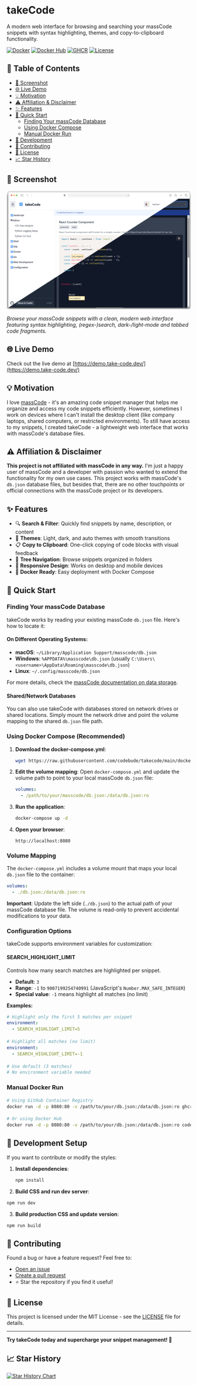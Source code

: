 # takeCode

A modern web interface for browsing and searching your massCode snippets with syntax highlighting, themes, and copy-to-clipboard functionality.

[![Docker](https://img.shields.io/badge/Docker-Ready-green?style=flat-square&logo=docker)](#using-docker-compose-recommended)
[![Docker Hub](https://img.shields.io/docker/pulls/codebude/takecode?style=flat-square&logo=docker)](https://hub.docker.com/r/codebude/takecode)
[![GHCR](https://img.shields.io/badge/GHCR-Ready-blue?style=flat-square&logo=github)](https://github.com/codebude/takecode/pkgs/container/takecode)
[![License](https://img.shields.io/badge/License-MIT-yellow?style=flat-square)](LICENSE.txt)


## 📜 Table of Contents

- [📸 Screenshot](#-screenshot)
- [🌐 Live Demo](#-live-demo)
- [💡 Motivation](#-motivation)
- [⚠️ Affiliation & Disclaimer](#️-affiliation--disclaimer)
- [✨ Features](#-features)
- [🚀 Quick Start](#-quick-start)
  - [Finding Your massCode Database](#finding-your-masscode-database)
  - [Using Docker Compose](#using-docker-compose-recommended)
  - [Manual Docker Run](#manual-docker-run)
- [🔧 Development](#development-setup)
- [🤝 Contributing](#-contributing)
- [📄 License](#-license)
- [📈 Star History](#-star-history)

## 📸 Screenshot

![takeCode Interface](img/takecode-screenshot.png?v=1)

*Browse your massCode snippets with a clean, modern web interface featuring syntax highlighting, (regex-)search, dark-/light-mode and tabbed code fragments.*

## 🌐 Live Demo

Check out the live demo at [https://demo.take-code.dev/](https://demo.take-code.dev/)

## 💡 Motivation

I love [massCode](https://masscode.io/) - it's an amazing code snippet manager that helps me organize and access my code snippets efficiently. However, sometimes I work on devices where I can't install the desktop client (like company laptops, shared computers, or restricted environments). To still have access to my snippets, I created takeCode - a lightweight web interface that works with massCode's database files.

## ⚠️ Affiliation & Disclaimer

**This project is not affiliated with massCode in any way.** I'm just a happy user of massCode and a developer with passion who wanted to extend the functionality for my own use cases. This project works with massCode's `db.json` database files, but besides that, there are no other touchpoints or official connections with the massCode project or its developers.

## ✨ Features

- 🔍 **Search & Filter**: Quickly find snippets by name, description, or content
- 🎨 **Themes**: Light, dark, and auto themes with smooth transitions
- 📋 **Copy to Clipboard**: One-click copying of code blocks with visual feedback
- 🌳 **Tree Navigation**: Browse snippets organized in folders
- 📱 **Responsive Design**: Works on desktop and mobile devices
- 🐳 **Docker Ready**: Easy deployment with Docker Compose

## 🚀 Quick Start

### Finding Your massCode Database

takeCode works by reading your existing massCode `db.json` file. Here's how to locate it:

#### On Different Operating Systems:

- **macOS**: `~/Library/Application Support/masscode/db.json`
- **Windows**: `%APPDATA%\masscode\db.json` (usually `C:\Users\<username>\AppData\Roaming\masscode\db.json`)
- **Linux**: `~/.config/masscode/db.json`

For more details, check the [massCode documentation on data storage](https://masscode.io/docs/data-storage).

#### Shared/Network Databases

You can also use takeCode with databases stored on network drives or shared locations. Simply mount the network drive and point the volume mapping to the shared `db.json` file path.

### Using Docker Compose (Recommended)

1. **Download the docker-compose.yml**:
   ```bash
   wget https://raw.githubusercontent.com/codebude/takecode/main/docker-compose.yml
   ```

2. **Edit the volume mapping**:
   Open `docker-compose.yml` and update the volume path to point to your local massCode `db.json` file:
   ```yaml
   volumes:
     - /path/to/your/masscode/db.json:/data/db.json:ro
   ```

3. **Run the application**:
   ```bash
   docker-compose up -d
   ```

4. **Open your browser**:
   ```
   http://localhost:8080
   ```

### Volume Mapping

The `docker-compose.yml` includes a volume mount that maps your local `db.json` file to the container:

```yaml
volumes:
  - ./db.json:/data/db.json:ro
```

**Important**: Update the left side (`./db.json`) to the actual path of your massCode database file. The volume is read-only to prevent accidental modifications to your data.

### Configuration Options

takeCode supports environment variables for customization:

#### SEARCH_HIGHLIGHT_LIMIT

Controls how many search matches are highlighted per snippet.

- **Default**: `3`
- **Range**: `-1` to `9007199254740991` (JavaScript's `Number.MAX_SAFE_INTEGER`)
- **Special value**: `-1` means highlight all matches (no limit)

**Examples:**

```yaml
# Highlight only the first 5 matches per snippet
environment:
  - SEARCH_HIGHLIGHT_LIMIT=5

# Highlight all matches (no limit)
environment:
  - SEARCH_HIGHLIGHT_LIMIT=-1

# Use default (3 matches)
# No environment variable needed
```

### Manual Docker Run

```bash
# Using GitHub Container Registry
docker run -d -p 8080:80 -v /path/to/your/db.json:/data/db.json:ro ghcr.io/codebude/takecode:latest

# Or using Docker Hub
docker run -d -p 8080:80 -v /path/to/your/db.json:/data/db.json:ro codebude/takecode:latest
```

## 🔧 Development Setup

If you want to contribute or modify the styles:

1. **Install dependencies**:
   ```bash
   npm install
   ```

3. **Build CSS and run dev server**:
```bash
npm run dev
```

3. **Build production CSS and update version**:
```bash
npm run build
```


## 🤝 Contributing

Found a bug or have a feature request? Feel free to:
- [Open an issue](https://github.com/codebude/takecode/issues)
- [Create a pull request](https://github.com/codebude/takecode/pulls)
- ⭐ Star the repository if you find it useful!

## 📄 License

This project is licensed under the MIT License - see the [LICENSE](LICENSE) file for details.

---

**Try takeCode today and supercharge your snippet management! 🚀**

## 📈 Star History

[![Star History Chart](https://api.star-history.com/svg?repos=codebude/takecode&type=Date)](https://www.star-history.com/#codebude/takecode&Date)